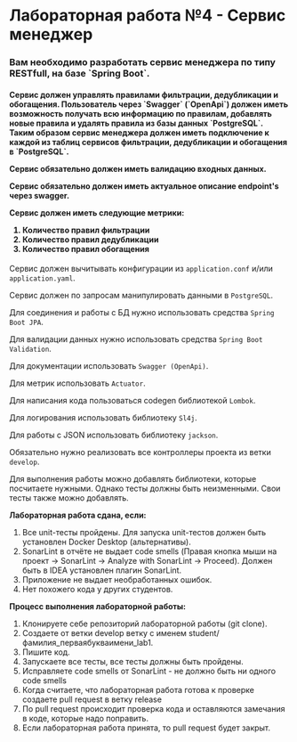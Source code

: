 <h1>Лабораторная работа №4 - Сервис менеджер</h1>

<h3>
Вам необходимо разработать сервис менеджера по типу RESTfull, на базе `Spring Boot`. 
</h3>
<h4>
Сервис должен управлять правилами фильтрации, дедубликации и обогащения.
Пользователь через `Swagger` (`OpenApi`) должен иметь возможность получать всю информацию по правилам, добавлять новые правила и удалять правила из базы данных `PostgreSQL`.
Таким образом сервис менеджера должен иметь подключение к каждой из таблиц сервисов фильтрации, дедубликации и обогащения в `PostgreSQL`.
<p>Сервис обязательно должен иметь валидацию входных данных.
<p>Сервис обязательно должен иметь актуальное описание endpoint's через swagger.
<p>Сервис должен иметь следующие метрики:
<ol>
    <li> Количество правил фильтрации </li>
    <li> Количество правил дедубликации </li>
    <li> Количество правил обогащения</li>
</ol>
</h4>

Сервис должен вычитывать конфигурации из `application.conf` и/или `application.yaml`.

Сервис должен по запросам манипулировать данными в `PostgreSQL`.

Для соединения и работы с БД нужно использовать средства `Spring Boot JPA`.

Для валидации данных нужно использовать средства `Spring Boot Validation`.

Для документации использовать `Swagger (OpenApi)`.

Для метрик использовать `Actuator`.

Для написания кода пользоваться codegen библиотекой `Lombok`.

Для логирования использовать библиотеку `Sl4j`.

Для работы с JSON использовать библиотеку `jackson`.

Обязательно нужно реализовать все контроллеры проекта из ветки `develop`.

Для выполнения работы можно добавлять библиотеки, которые посчитаете нужными. Однако тесты должны быть неизменными. Свои
тесты также можно добавлять.



**Лабораторная работа сдана, если:**

1. Все unit-тесты пройдены. Для запуска unit-тестов должен быть установлен Docker Desktop (альтернативы).
2. SonarLint в отчёте не выдает code smells (Правая кнопка мыши на проект -> SonarLint -> Analyze with SonarLint ->
   Proceed). Должен быть в IDEA установлен плагин SonarLint.
3. Приложение не выдает необработанных ошибок.
4. Нет похожего кода у других студентов.

**Процесс выполнения лабораторной работы:**

1. Клонируете себе репозиторий лабораторной работы (git clone).
2. Создаете от ветки develop ветку с именем student/фамилия_перваябукваимени_lab1.
3. Пишите код.
4. Запускаете все тесты, все тесты должны быть пройдены.
5. Исправляете code smells от SonarLint - не должно быть ни одного code smells
6. Когда считаете, что лабораторная работа готова к проверке создаете pull request в ветку release
7. По pull request происходит проверка кода и оставляются замечания в коде, которые надо поправить.
8. Если лабораторная работа принята, то pull request будет закрыт.
